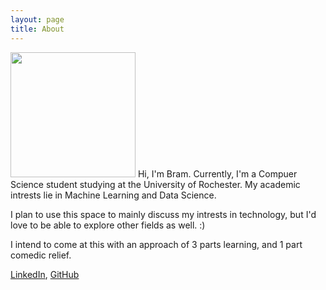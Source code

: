 ```yaml
---
layout: page
title: About
---
```


<img src="{{site.url}}/assets/about/pic_me.jpg" width="200px" height="auto">
Hi, I'm Bram. Currently, I'm a Compuer Science student studying at the University of Rochester. My academic intrests lie in Machine Learning and Data Science.

I plan to use this space to mainly discuss my intrests in technology, but I'd love to be able to explore other fields as well. :)

I intend to come at this with an approach of 3 parts learning, and 1 part comedic relief.

[LinkedIn](https://www.linkedin.com/in/brammadams), [GitHub](https://github.com/bramses)

